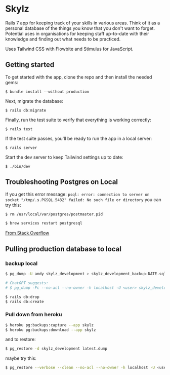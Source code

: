 # Skylz

Rails 7 app for keeping track of your skills in various areas. Think of it as a personal database of the things you know that you don't want to forget.
Potential uses in organisations for keeping staff up-to-date with their knowledge and finding out what needs to be practiced.

Uses Tailwind CSS with Flowbite and Stimulus for JavaScript.

## Getting started

To get started with the app, clone the repo and then install the needed gems:

```
$ bundle install --without production
```

Next, migrate the database:

```
$ rails db:migrate
```

Finally, run the test suite to verify that everything is working correctly:

```
$ rails test
```

If the test suite passes, you'll be ready to run the app in a local server:

```
$ rails server
```

Start the dev server to keep Tailwind settings up to date:

```
$ ./bin/dev
```


## Troubleshooting Postgres on Local

If you get this error message:
`psql: error: connection to server on socket "/tmp/.s.PGSQL.5432" failed: No such file or directory`
you can try this:

 ```bash
$ rm /usr/local/var/postgres/postmaster.pid

$ brew services restart postgresql
```

[From Stack Overflow](https://stackoverflow.com/questions/69754628/psql-error-connection-to-server-on-socket-tmp-s-pgsql-5432-failed-no-such)

## Pulling production database to local

### backup local

```bash
$ pg_dump -U andy skylz_development > skylz_development_backup-DATE.sql

# ChatGPT suggests:
# $ pg_dump -Fc --no-acl --no-owner -h localhost -U <user> skylz_development > latest.dump

$ rails db:drop
$ rails db:create
```

### Pull down from heroku


```bash
$ heroku pg:backups:capture --app skylz
$ heroku pg:backups:download --app skylz
```

and to restore:

```bash
$ pg_restore -d skylz_development latest.dump
```


maybe try this:

```bash
$ pg_restore --verbose --clean --no-acl --no-owner -h localhost -U <user> -d skylz_development latest.dump
```
